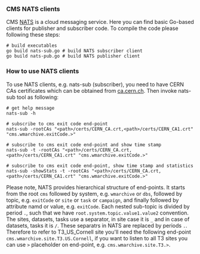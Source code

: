 ### CMS NATS clients
CMS [NATS](http://nats.io) is a cloud messaging service. Here you can find
basic Go-based clients for publisher and subscriber code. To compile the code
please following these steps:

```
# build executables
go build nats-sub.go # build NATS subscriber client
go build nats-pub.go # build NATS publisher client
```

### How to use NATS clients
To use NATS clients, e.g. nats-sub (subscriber), you need to have
CERN CAs certificates which can be obtained from
[ca.cern.ch](https://cafiles.cern.ch/cafiles/certificates/Download.aspx?ca=cern).
Then invoke nats-sub tool as following:
```
# get help message
nats-sub -h

# subscribe to cms exit code end-point
nats-sub -rootCAs "<path>/certs/CERN_CA.crt,<path>/certs/CERN_CA1.crt" "cms.wmarchive.exitCode.>"

# subscribe to cms exit code end-point and show time stamp
nats-sub -t -rootCAs "<path>/certs/CERN_CA.crt,<path>/certs/CERN_CA1.crt" "cms.wmarchive.exitCode.>"

# subscribe to cms exit code end-point, show time stamp and statistics
nats-sub -showStats -t -rootCAs "<path>/certs/CERN_CA.crt,<path>/certs/CERN_CA1.crt" "cms.wmarchive.exitCode.>"
```

Please note, NATS provides hierarchical structure of end-points. It starts from
the root `cms` followed by system, e.g. `wmarchive` or `dbs`, followed by
topic, e.g. `exitCode` or `site` or `task` or `campaign`, and finally followed
by attribute namd or value, e.g. `exitCode`. Each nested sub-topic is divided
by period `.`, such that we have `root.system.topic.value1.value2` convention.
The sites, datasets, tasks use a separator, in site case it is `_` and in case
of datasets, tasks it is `/`. These separatrs in NATS are replaced by periods
`.`. Therefore to refer to T3_US_Cornell site you'll need the following
end-point `cms.wmarchive.site.T3.US.Cornell`, if you want to listen to
all T3 sites you can use `>` placeholder on end-point, e.g.
`cms.wmarchive.site.T3.>`.
